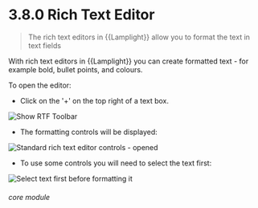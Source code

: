 # 3.8.0 Rich Text Editor

> The rich text editors in {{Lamplight}} allow you to format the text in text fields



With rich text editors in {{Lamplight}} you can create formatted text - for example bold, bullet points, and colours. 

To open the editor:
- Click on the '+' on the top right of a text box. 

![Show RTF Toolbar](3.8.0a.png) 

- The formatting controls will be displayed:

![Standard rich text editor controls - opened](21c.png)

- To use some controls you will need to select the text first:

![Select text first before formatting it](21d.png) 


###### core module

